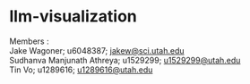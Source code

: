 # llm-visualization

Members : \
Jake Wagoner; u6048387;  jakew@sci.utah.edu \
Sudhanva Manjunath Athreya; u1529299; u1529299@utah.edu \
Tin Vo; u1289616; u1289616@utah.edu
